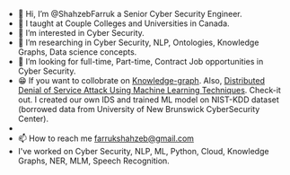 - 👋 Hi, I’m @ShahzebFarruk a Senior Cyber Security Engineer.
- 📖 I taught at Couple Colleges and Universities in Canada.
- 👀 I’m interested in Cyber Security. 
- 🌱 I’m researching in Cyber Security, NLP, Ontologies, Knowledge Graphs, Data science concepts.
- 💞️ I’m looking for full-time, Part-time, Contract Job opportunities in Cyber Security.
- 😁 If you want to collobrate on [Knowledge-graph](https://github.com/ShahzebFarruk/Knowledge-graph). Also, [Distributed Denial of Service Attack Using Machine Learning Techniques](https://github.com/ShahzebFarruk/DDoS-Attack-Detection-Using-ML-Algorithms). Check-it out. I created our own IDS and trained ML model on NIST-KDD dataset (borrowed data from University of New Brunswick CyberSecurity Center).
- 
- 📫 How to reach me farrukshahzeb@gmail.com
- I've worked on Cyber Security, NLP, ML, Python, Cloud, Knowledge Graphs, NER, MLM, Speech Recognition. 

<!---
ShahzebFarruk/ShahzebFarruk is a ✨ special ✨ repository because its `README.md` (this file) appears on your GitHub profile.
You can click the Preview link to take a look at your changes.
--->
